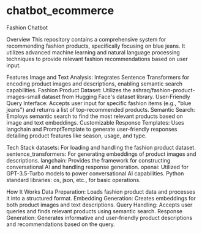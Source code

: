 # chatbot_ecommerce

Fashion Chatbot

Overview
This repository contains a comprehensive system for recommending fashion products, specifically focusing on blue jeans. It utilizes advanced machine learning and natural language processing techniques to provide relevant fashion recommendations based on user input.

Features
Image and Text Analysis: Integrates Sentence Transformers for encoding product images and descriptions, enabling semantic search capabilities.
Fashion Product Dataset: Utilizes the ashraq/fashion-product-images-small dataset from Hugging Face's dataset library.
User-Friendly Query Interface: Accepts user input for specific fashion items (e.g., "blue jeans") and returns a list of top-recommended products.
Semantic Search: Employs semantic search to find the most relevant products based on image and text embeddings.
Customizable Response Templates: Uses langchain and PromptTemplate to generate user-friendly responses detailing product features like season, usage, and type.

Tech Stack
datasets: For loading and handling the fashion product dataset.
sentence_transformers: For generating embeddings of product images and descriptions.
langchain: Provides the framework for constructing conversational AI and handling response generation.
openai: Utilized for GPT-3.5-Turbo models to power conversational AI capabilities.
Python standard libraries: os, json, etc., for basic operations.

How It Works
Data Preparation: Loads fashion product data and processes it into a structured format.
Embedding Generation: Creates embeddings for both product images and text descriptions.
Query Handling: Accepts user queries and finds relevant products using semantic search.
Response Generation: Generates informative and user-friendly product descriptions and recommendations based on the query.

